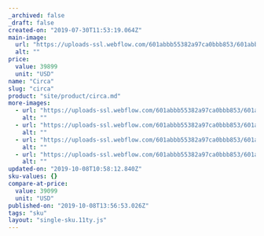 ```yaml
---
_archived: false
_draft: false
created-on: "2019-07-30T11:53:19.064Z"
main-image:
  url: "https://uploads-ssl.webflow.com/601abbb55382a97ca0bbb853/601abbb55382a9116bbbba86_circa-chandelier_hires_download.jpg"
  alt: ""
price:
  value: 39899
  unit: "USD"
name: "Circa"
slug: "circa"
product: "site/product/circa.md"
more-images:
  - url: "https://uploads-ssl.webflow.com/601abbb55382a97ca0bbb853/601abbb55382a9d6a1bbba8a_circafloor_env_72_download_download.jpg"
    alt: ""
  - url: "https://uploads-ssl.webflow.com/601abbb55382a97ca0bbb853/601abbb55382a9c978bbba89_circafloor_pedestal_env_72_download_download.jpg"
    alt: ""
  - url: "https://uploads-ssl.webflow.com/601abbb55382a97ca0bbb853/601abbb55382a92b50bbba92_circatable_env_72_download_download.jpg"
    alt: ""
  - url: "https://uploads-ssl.webflow.com/601abbb55382a97ca0bbb853/601abbb55382a960bcbbba9f_circatable_env2_72_download_download.jpg"
    alt: ""
updated-on: "2019-10-08T10:58:12.840Z"
sku-values: {}
compare-at-price:
  value: 39099
  unit: "USD"
published-on: "2019-10-08T13:56:53.026Z"
tags: "sku"
layout: "single-sku.11ty.js"
---
```



